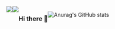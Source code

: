 <div style="display:flex; flex-direction:row;">
    <a href="https://velog.io/@coding_cat">
        <img src="https://img.shields.io/badge/velog-20C997?style=flat&logo=v&logoColor=white">
    <a href="jongkweanlee@gmail.com">
        <img src="https://img.shields.io/badge/gmail-EA4335?style=flat&logo=jongkweanlee@gmail.com&logoColor=white">
    </a>



### Hi there 👋
![Anurag's GitHub stats](https://github-readme-stats.vercel.app/api?username=jongkweanlee&show_icons=true&theme=aura_dark)
